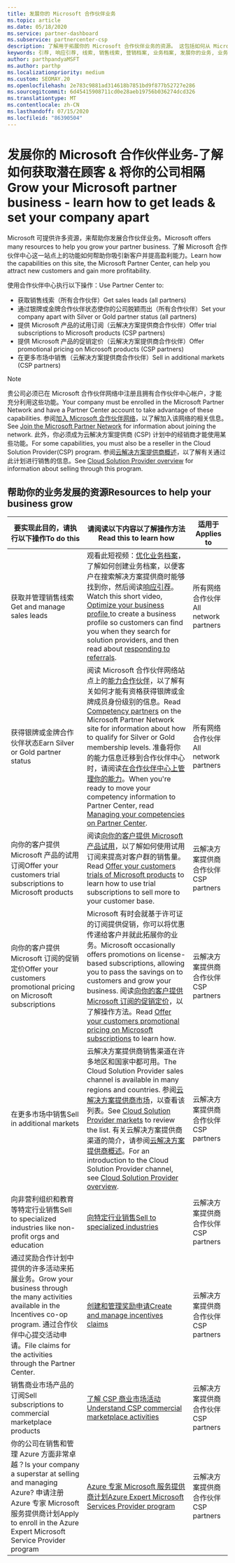 ```yaml
---
title: 发展你的 Microsoft 合作伙伴业务
ms.topic: article
ms.date: 05/18/2020
ms.service: partner-dashboard
ms.subservice: partnercenter-csp
description: 了解用于拓展你的 Microsoft 合作伙伴业务的资源。 这包括如何从 Microsoft 获取销售线索（推荐）。
keywords: 引荐, 响应引荐, 线索, 销售线索, 营销档案, 业务档案, 发展你的业务, 业务机会, 能力, 银牌成员资格, 金牌成员资格, 试用产品/服务, 市场扩张, 国家云
author: parthpandyaMSFT
ms.author: parthp
ms.localizationpriority: medium
ms.custom: SEOMAY.20
ms.openlocfilehash: 2e783c9881ad314618b7851bd9f877b52727e286
ms.sourcegitcommit: 6d45415908711cd0e28aeb19756b036274dcd326
ms.translationtype: MT
ms.contentlocale: zh-CN
ms.lasthandoff: 07/15/2020
ms.locfileid: "86390504"
---
```

# <a name="grow-your-microsoft-partner-business---learn-how-to-get-leads--set-your-company-apart"></a><span data-ttu-id="e0e27-105">发展你的 Microsoft 合作伙伴业务-了解如何获取潜在顾客 & 将你的公司相隔</span><span class="sxs-lookup"><span data-stu-id="e0e27-105">Grow your Microsoft partner business - learn how to get leads & set your company apart</span></span>

<span data-ttu-id="e0e27-106">Microsoft 可提供许多资源，来帮助你发展合作伙伴业务。</span><span class="sxs-lookup"><span data-stu-id="e0e27-106">Microsoft offers many resources to help you grow your partner business.</span></span> <span data-ttu-id="e0e27-107">了解 Microsoft 合作伙伴中心这一站点上的功能如何帮助你吸引新客户并提高盈利能力。</span><span class="sxs-lookup"><span data-stu-id="e0e27-107">Learn how the capabilities on this site, the Microsoft Partner Center, can help you attract new customers and gain more profitability.</span></span>

<span data-ttu-id="e0e27-108">使用合作伙伴中心执行以下操作：</span><span class="sxs-lookup"><span data-stu-id="e0e27-108">Use Partner Center to:</span></span>

- <span data-ttu-id="e0e27-109">获取销售线索（所有合作伙伴）</span><span class="sxs-lookup"><span data-stu-id="e0e27-109">Get sales leads (all partners)</span></span>
- <span data-ttu-id="e0e27-110">通过银牌或金牌合作伙伴状态使你的公司脱颖而出（所有合作伙伴）</span><span class="sxs-lookup"><span data-stu-id="e0e27-110">Set your company apart with Silver or Gold partner status (all partners)</span></span>
- <span data-ttu-id="e0e27-111">提供 Microsoft 产品的试用订阅（云解决方案提供商合作伙伴）</span><span class="sxs-lookup"><span data-stu-id="e0e27-111">Offer trial subscriptions to Microsoft products (CSP partners)</span></span>
- <span data-ttu-id="e0e27-112">提供 Microsoft 产品的促销定价（云解决方案提供商合作伙伴）</span><span class="sxs-lookup"><span data-stu-id="e0e27-112">Offer promotional pricing on Microsoft products (CSP partners)</span></span>
- <span data-ttu-id="e0e27-113">在更多市场中销售（云解决方案提供商合作伙伴）</span><span class="sxs-lookup"><span data-stu-id="e0e27-113">Sell in additional markets (CSP partners)</span></span>

> [!NOTE]  
> <span data-ttu-id="e0e27-114">贵公司必须已在 Microsoft 合作伙伴网络中注册且拥有合作伙伴中心帐户，才能充分利用这些功能。</span><span class="sxs-lookup"><span data-stu-id="e0e27-114">Your company must be enrolled in the Microsoft Partner Network and have a Partner Center account to take advantage of these capabilities.</span></span> <span data-ttu-id="e0e27-115">参阅[加入 Microsoft 合作伙伴网络](mpn-overview.md)，以了解加入该网络的相关信息。</span><span class="sxs-lookup"><span data-stu-id="e0e27-115">See [Join the Microsoft Partner Network](mpn-overview.md) for information about joining the network.</span></span> <span data-ttu-id="e0e27-116">此外，你必须成为云解决方案提供商 (CSP) 计划中的经销商才能使用某些功能。</span><span class="sxs-lookup"><span data-stu-id="e0e27-116">For some capabilities, you must also be a reseller in the Cloud Solution Provider(CSP) program.</span></span> <span data-ttu-id="e0e27-117">参阅[云解决方案提供商概述](csp-overview.md)，以了解有关通过此计划进行销售的信息。</span><span class="sxs-lookup"><span data-stu-id="e0e27-117">See [Cloud Solution Provider overview](csp-overview.md) for information about selling through this program.</span></span>

## <a name="resources-to-help-your-business-grow"></a><span data-ttu-id="e0e27-118">帮助你的业务发展的资源</span><span class="sxs-lookup"><span data-stu-id="e0e27-118">Resources to help your business grow</span></span>

|  <span data-ttu-id="e0e27-119">**要实现此目的，请执行以下操作**</span><span class="sxs-lookup"><span data-stu-id="e0e27-119">**To do this**</span></span>  |  <span data-ttu-id="e0e27-120">**请阅读以下内容以了解操作方法**</span><span class="sxs-lookup"><span data-stu-id="e0e27-120">**Read this to learn how**</span></span>  |  <span data-ttu-id="e0e27-121">**适用于**</span><span class="sxs-lookup"><span data-stu-id="e0e27-121">**Applies to**</span></span>  |
|--------------|-----------|--------------
| <span data-ttu-id="e0e27-122">获取并管理销售线索</span><span class="sxs-lookup"><span data-stu-id="e0e27-122">Get and manage sales leads</span></span> | <span data-ttu-id="e0e27-123">观看此短视频：[优化业务档案](https://player.vimeo.com/video/252788046 )，了解如何创建业务档案，以便客户在搜索解决方案提供商时能够找到你，然后阅读[响应引荐](responding-to-referrals.md)。</span><span class="sxs-lookup"><span data-stu-id="e0e27-123">Watch this short video, [Optimize your business profile ](https://player.vimeo.com/video/252788046 ) to create a business profile so customers can find you when they search for solution providers, and then read about [responding to referrals](responding-to-referrals.md).</span></span> | <span data-ttu-id="e0e27-124">所有网络合作伙伴</span><span class="sxs-lookup"><span data-stu-id="e0e27-124">All network partners</span></span> |
| <span data-ttu-id="e0e27-125">获得银牌或金牌合作伙伴状态</span><span class="sxs-lookup"><span data-stu-id="e0e27-125">Earn Silver or Gold partner status</span></span> | <span data-ttu-id="e0e27-126">阅读 Microsoft 合作伙伴网络站点上的[能力合作伙伴](https://partner.microsoft.com/membership/competencies)，以了解有关如何才能有资格获得银牌或金牌成员身份级别的信息。</span><span class="sxs-lookup"><span data-stu-id="e0e27-126">Read [Competency partners](https://partner.microsoft.com/membership/competencies) on the Microsoft Partner Network site for information about how to qualify for Silver or Gold membership levels.</span></span> <span data-ttu-id="e0e27-127">准备将你的能力信息迁移到合作伙伴中心时，请阅读[在合作伙伴中心上管理你的能力](competencies.md)。</span><span class="sxs-lookup"><span data-stu-id="e0e27-127">When you're ready to move your competency information to Partner Center, read [Managing your competencies on Partner Center](competencies.md).</span></span> | <span data-ttu-id="e0e27-128">所有网络合作伙伴</span><span class="sxs-lookup"><span data-stu-id="e0e27-128">All network partners</span></span> |
| <span data-ttu-id="e0e27-129">向你的客户提供 Microsoft 产品的试用订阅</span><span class="sxs-lookup"><span data-stu-id="e0e27-129">Offer your customers trial subscriptions to Microsoft products</span></span> | <span data-ttu-id="e0e27-130">阅读[向你的客户提供 Microsoft 产品试用](offer-your-customers-trials-of-microsoft-products.md)，以了解如何使用试用订阅来提高对客户群的销售量。</span><span class="sxs-lookup"><span data-stu-id="e0e27-130">Read [Offer your customers trials of Microsoft products](offer-your-customers-trials-of-microsoft-products.md) to learn how to use trial subscriptions to sell more to your customer base.</span></span>| <span data-ttu-id="e0e27-131">云解决方案提供商合作伙伴</span><span class="sxs-lookup"><span data-stu-id="e0e27-131">CSP partners</span></span> |
| <span data-ttu-id="e0e27-132">向你的客户提供 Microsoft 订阅的促销定价</span><span class="sxs-lookup"><span data-stu-id="e0e27-132">Offer your customers promotional pricing on Microsoft subscriptions</span></span> | <span data-ttu-id="e0e27-133">Microsoft 有时会就基于许可证的订阅提供促销，你可以将优惠传递给客户并就此拓展你的业务。</span><span class="sxs-lookup"><span data-stu-id="e0e27-133">Microsoft occasionally offers promotions on license-based subscriptions, allowing you to pass the savings on to customers and grow your business.</span></span> <span data-ttu-id="e0e27-134">阅读[向你的客户提供 Microsoft 订阅的促销定价](promotions.md)，以了解操作方法。</span><span class="sxs-lookup"><span data-stu-id="e0e27-134">Read [Offer your customers promotional pricing on Microsoft subscriptions](promotions.md) to learn how.</span></span> | <span data-ttu-id="e0e27-135">云解决方案提供商合作伙伴</span><span class="sxs-lookup"><span data-stu-id="e0e27-135">CSP partners</span></span> |
| <span data-ttu-id="e0e27-136">在更多市场中销售</span><span class="sxs-lookup"><span data-stu-id="e0e27-136">Sell in additional markets</span></span> | <span data-ttu-id="e0e27-137">云解决方案提供商销售渠道在许多地区和国家中都可用。</span><span class="sxs-lookup"><span data-stu-id="e0e27-137">The Cloud Solution Provider sales channel is available in many regions and countries.</span></span> <span data-ttu-id="e0e27-138">参阅[云解决方案提供商市场](agreements.md)，以查看该列表。</span><span class="sxs-lookup"><span data-stu-id="e0e27-138">See [Cloud Solution Provider markets](agreements.md) to review the list.</span></span> <span data-ttu-id="e0e27-139">有关云解决方案提供商渠道的简介，请参阅[云解决方案提供商概述](csp-overview.md)。</span><span class="sxs-lookup"><span data-stu-id="e0e27-139">For an introduction to the Cloud Solution Provider channel, see [Cloud Solution Provider overview](csp-overview.md).</span></span>  | <span data-ttu-id="e0e27-140">云解决方案提供商合作伙伴</span><span class="sxs-lookup"><span data-stu-id="e0e27-140">CSP partners</span></span> |
<span data-ttu-id="e0e27-141">向非营利组织和教育等特定行业销售</span><span class="sxs-lookup"><span data-stu-id="e0e27-141">Sell to specialized industries like non-profit orgs and education</span></span>|[<span data-ttu-id="e0e27-142">向特定行业销售</span><span class="sxs-lookup"><span data-stu-id="e0e27-142">Sell to specialized industries</span></span>](get-special-pricing-for-offers.md)|<span data-ttu-id="e0e27-143">云解决方案提供商合作伙伴</span><span class="sxs-lookup"><span data-stu-id="e0e27-143">CSP partners</span></span>|
|<span data-ttu-id="e0e27-144">通过奖励合作计划中提供的许多活动来拓展业务。</span><span class="sxs-lookup"><span data-stu-id="e0e27-144">Grow your business through the many activities available in the Incentives co-op program.</span></span> <span data-ttu-id="e0e27-145">通过合作伙伴中心提交活动申请。</span><span class="sxs-lookup"><span data-stu-id="e0e27-145">File claims for the activities through the Partner Center.</span></span>| [<span data-ttu-id="e0e27-146">创建和管理奖励申请</span><span class="sxs-lookup"><span data-stu-id="e0e27-146">Create and manage incentives claims</span></span>](create-incentives-claims.md)|<span data-ttu-id="e0e27-147">云解决方案提供商合作伙伴</span><span class="sxs-lookup"><span data-stu-id="e0e27-147">CSP partners</span></span>|
|<span data-ttu-id="e0e27-148">销售商业市场产品的订阅</span><span class="sxs-lookup"><span data-stu-id="e0e27-148">Sell subscriptions to commercial marketplace products</span></span>|[<span data-ttu-id="e0e27-149">了解 CSP 商业市场活动</span><span class="sxs-lookup"><span data-stu-id="e0e27-149">Understand CSP commercial marketplace activities</span></span>](csp-commercial-marketplace-overview.md)|<span data-ttu-id="e0e27-150">云解决方案提供商合作伙伴</span><span class="sxs-lookup"><span data-stu-id="e0e27-150">CSP partners</span></span>|
|<span data-ttu-id="e0e27-151">你的公司在销售和管理 Azure 方面非常卓越？</span><span class="sxs-lookup"><span data-stu-id="e0e27-151">Is your company a superstar at selling and managing Azure?</span></span> <span data-ttu-id="e0e27-152">申请注册 Azure 专家 Microsoft 服务提供商计划</span><span class="sxs-lookup"><span data-stu-id="e0e27-152">Apply to enroll in the Azure Expert Microsoft Service Provider program</span></span>|[<span data-ttu-id="e0e27-153">Azure 专家 Microsoft 服务提供商计划</span><span class="sxs-lookup"><span data-stu-id="e0e27-153">Azure Expert Microsoft Services Provider program</span></span>](azure-expert-msp.md)|<span data-ttu-id="e0e27-154">云解决方案提供商合作伙伴</span><span class="sxs-lookup"><span data-stu-id="e0e27-154">CSP partners</span></span>|

